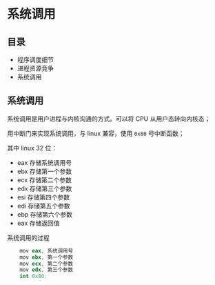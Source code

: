 # 系统调用

## 目录

- 程序调度细节
- 进程资源竞争
- 系统调用

## 系统调用

系统调用是用户进程与内核沟通的方式。可以将 CPU 从用户态转向内核态；

用中断门来实现系统调用，与 linux 兼容，使用 `0x80` 号中断函数；

其中 linux 32 位：

- eax 存储系统调用号
- ebx 存储第一个参数
- ecx 存储第二个参数
- edx 存储第三个参数
- esi 存储第四个参数
- edi 存储第五个参数
- ebp 存储第六个参数
- eax 存储返回值

系统调用的过程

```s
    mov eax, 系统调用号
    mov ebx, 第一个参数
    mov ecx, 第二个参数
    mov edx, 第三个参数
    int 0x80;
```
